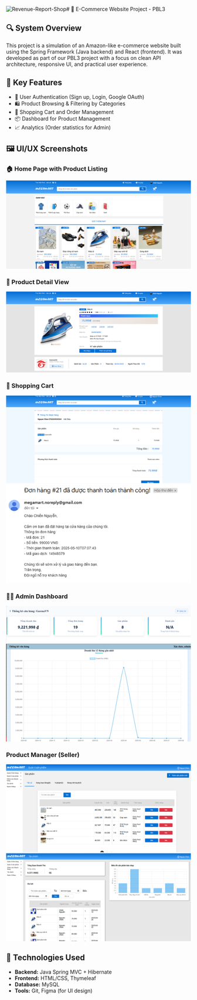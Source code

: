<img width="1632" height="325" alt="Revenue-Report-Shop" src="https://github.com/user-attachments/assets/bbae7722-0b87-4621-a0df-6178b555fe1f" /># 🛒 E-Commerce Website Project - PBL3

## 🔍 System Overview

This project is a simulation of an Amazon-like e-commerce website built using the Spring Framework (Java backend) and React (frontend). It was developed as part of our PBL3 project with a focus on clean API architecture, responsive UI, and practical user experience.

## 🌟 Key Features

- 🔐 User Authentication (Sign up, Login, Google OAuth)
- 🛍️ Product Browsing & Filtering by Categories
- 🧾 Shopping Cart and Order Management
- 📦 Dashboard for Product Management
- 📈 Analytics (Order statistics for Admin)

## 🖼️ UI/UX Screenshots

### 🏠 Home Page with Product Listing
![Home Page](./MegarMart/src/main/resources/static/imgReadMe/Home-Page.png)

### 📄 Product Detail View
![Product Detail](./MegarMart/src/main/resources/static/imgReadMe/Product-Detail.png)

### 🛒 Shopping Cart
![Cart](./MegarMart/src/main/resources/static/imgReadMe/Buy-Product.png)
![Alert](./MegarMart/src/main/resources/static/imgReadMe/tb_dathangthanhcong.png)
### 🧑‍💼 Admin Dashboard
![Admin Dashboard](./MegarMart/src/main/resources/static/imgReadMe/Revenue-Report-Shop.png) 
![Admin Graph](./MegarMart/src/main/resources/static/imgReadMe/Graph-Revenue-Shop.png)

### Product Manager (Seller)
![Product Manager](./MegarMart/src/main/resources/static/imgReadMe/Product-Manager.png)
![Report-Income](./MegarMart/src/main/resources/static/imgReadMe/Report-Income.png)

## 🚀 Technologies Used

- **Backend:** Java Spring MVC + Hibernate
- **Frontend:** HTML/CSS, Thymeleaf
- **Database:** MySQL
- **Tools:** Git, Figma (for UI design)


